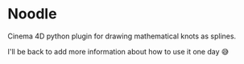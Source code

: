 # Noodle
Cinema 4D python plugin for drawing mathematical knots as splines.

I'll be back to add more information about how to use it one day 😅
